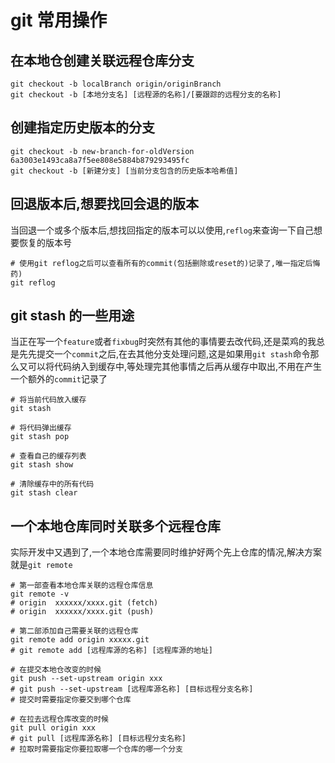 <!--
 * @Author: kongchaolaohei
 * @Date: 2021-08-23 14:12:05
 * @LastEditTime: 2022-01-20 10:26:52
 * @LastEditors: kongchaolaohei
 * @FilePath: /vuepress-note/docs/commonly/git/commonly.md
-->

# git 常用操作

## 在本地仓创建关联远程仓库分支

```shell
git checkout -b localBranch origin/originBranch
git checkout -b [本地分支名] [远程源的名称]/[要跟踪的远程分支的名称]
```

## 创建指定历史版本的分支

```shell
git checkout -b new-branch-for-oldVersion 6a3003e1493ca8a7f5ee808e5884b879293495fc
git checkout -b [新建分支] [当前分支包含的历史版本哈希值]
```

## 回退版本后,想要找回会退的版本

当回退一个或多个版本后,想找回指定的版本可以以使用,`reflog`来查询一下自己想要恢复的版本号

```shell
# 使用git reflog之后可以查看所有的commit(包括删除或reset的)记录了,唯一指定后悔药)
git reflog
```

## git stash 的一些用途

当正在写一个`feature`或者`fixbug`时突然有其他的事情要去改代码,还是菜鸡的我总是先先提交一个`commit`之后,在去其他分支处理问题,这是如果用`git stash`命令那么又可以将代码纳入到缓存中,等处理完其他事情之后再从缓存中取出,不用在产生一个额外的`commit`记录了

```shell
# 将当前代码放入缓存
git stash

# 将代码弹出缓存
git stash pop

# 查看自己的缓存列表
git stash show

# 清除缓存中的所有代码
git stash clear
```

## 一个本地仓库同时关联多个远程仓库

实际开发中又遇到了,一个本地仓库需要同时维护好两个先上仓库的情况,解决方案就是`git remote`

```shell
# 第一部查看本地仓库关联的远程仓库信息
git remote -v
# origin  xxxxxx/xxxx.git (fetch)
# origin  xxxxxx/xxxx.git (push)

# 第二部添加自己需要关联的远程仓库
git remote add origin xxxxx.git
# git remote add [远程库源的名称] [远程库源的地址]

# 在提交本地仓改变的时候
git push --set-upstream origin xxx
# git push --set-upstream [远程库源名称] [目标远程分支名称]
# 提交时需要指定你要交到哪个仓库

# 在拉去远程仓库改变的时候
git pull origin xxx
# git pull [远程库源名称] [目标远程分支名称]
# 拉取时需要指定你要拉取哪一个仓库的哪一个分支
```
